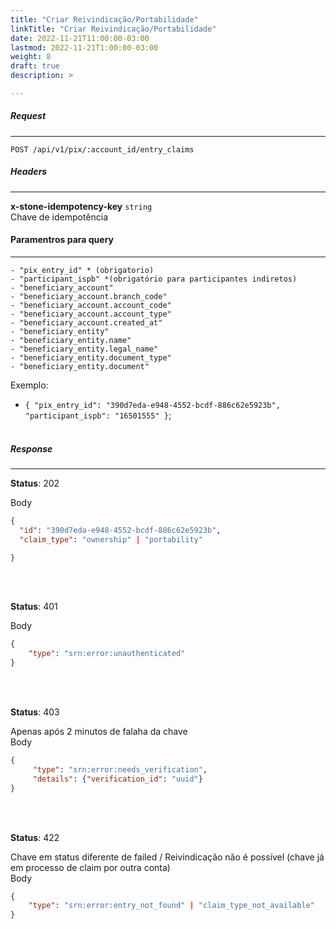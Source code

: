 ```yaml
---
title: "Criar Reivindicação/Portabilidade"
linkTitle: "Criar Reivindicação/Portabilidade"
date: 2022-11-21T11:00:00-03:00
lastmod: 2022-11-21T1:00:00-03:00
weight: 8
draft: true
description: >

---
```


##### **Request**
---

```
POST /api/v1/pix/:account_id/entry_claims
```

##### **Headers**
---

**x-stone-idempotency-key** `string`
<br>Chave de idempotência
<br>

#### **Paramentros para query**
---

```
- "pix_entry_id" * (obrigatorio)
- "participant_ispb" *(obrigatório para participantes indiretos)
- "beneficiary_account"
- "beneficiary_account.branch_code"
- "beneficiary_account.account_code"
- "beneficiary_account.account_type"
- "beneficiary_account.created_at"
- "beneficiary_entity"
- "beneficiary_entity.name"
- "beneficiary_entity.legal_name"
- "beneficiary_entity.document_type"
- "beneficiary_entity.document"   
```

Exemplo:  

- `{
  "pix_entry_id": "390d7eda-e948-4552-bcdf-886c62e5923b",
  "participant_ispb": "16501555"
}`;
<br> <br> 

##### **Response**
---


**Status**: 202

Body
```json
{  
  "id": "390d7eda-e948-4552-bcdf-886c62e5923b",
  "claim_type": "ownership" | "portability"

}
```
<br> <br> 


**Status**: 401

Body
```json
{  
    "type": "srn:error:unauthenticated"
}
```
<br> <br> 


**Status**: 403

Apenas após 2 minutos de falaha da chave
<br>
Body
```json
{  
     "type": "srn:error:needs_verification",
     "details": {"verification_id": "uuid"}
}
```
<br> <br> 


**Status**: 422

Chave em status diferente de failed / Reivindicação não é possível (chave já em processo de claim por outra conta)
<br>
Body
```json
{  
    "type": "srn:error:entry_not_found" | "claim_type_not_available"
}
```
<br> <br> 





